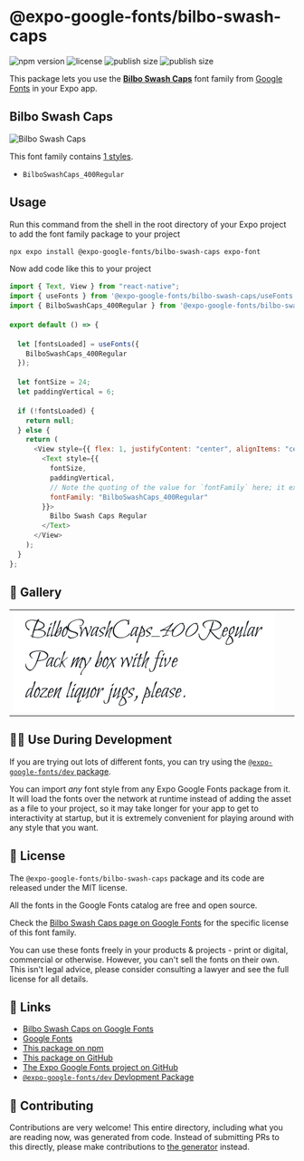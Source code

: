# @expo-google-fonts/bilbo-swash-caps

![npm version](https://flat.badgen.net/npm/v/@expo-google-fonts/bilbo-swash-caps)
![license](https://flat.badgen.net/github/license/expo/google-fonts)
![publish size](https://flat.badgen.net/packagephobia/install/@expo-google-fonts/bilbo-swash-caps)
![publish size](https://flat.badgen.net/packagephobia/publish/@expo-google-fonts/bilbo-swash-caps)

This package lets you use the [**Bilbo Swash Caps**](https://fonts.google.com/specimen/Bilbo+Swash+Caps) font family from [Google Fonts](https://fonts.google.com/) in your Expo app.

## Bilbo Swash Caps

![Bilbo Swash Caps](./font-family.png)

This font family contains [1 styles](#-gallery).

- `BilboSwashCaps_400Regular`

## Usage

Run this command from the shell in the root directory of your Expo project to add the font family package to your project

```sh
npx expo install @expo-google-fonts/bilbo-swash-caps expo-font
```

Now add code like this to your project

```js
import { Text, View } from "react-native";
import { useFonts } from '@expo-google-fonts/bilbo-swash-caps/useFonts';
import { BilboSwashCaps_400Regular } from '@expo-google-fonts/bilbo-swash-caps/400Regular';

export default () => {

  let [fontsLoaded] = useFonts({
    BilboSwashCaps_400Regular
  });

  let fontSize = 24;
  let paddingVertical = 6;

  if (!fontsLoaded) {
    return null;
  } else {
    return (
      <View style={{ flex: 1, justifyContent: "center", alignItems: "center" }}>
        <Text style={{
          fontSize,
          paddingVertical,
          // Note the quoting of the value for `fontFamily` here; it expects a string!
          fontFamily: "BilboSwashCaps_400Regular"
        }}>
          Bilbo Swash Caps Regular
        </Text>
      </View>
    );
  }
};
```

## 🔡 Gallery


||||
|-|-|-|
|![BilboSwashCaps_400Regular](./400Regular/BilboSwashCaps_400Regular.ttf.png)||||


## 👩‍💻 Use During Development

If you are trying out lots of different fonts, you can try using the [`@expo-google-fonts/dev` package](https://github.com/expo/google-fonts/tree/master/font-packages/dev#readme).

You can import _any_ font style from any Expo Google Fonts package from it. It will load the fonts over the network at runtime instead of adding the asset as a file to your project, so it may take longer for your app to get to interactivity at startup, but it is extremely convenient for playing around with any style that you want.


## 📖 License

The `@expo-google-fonts/bilbo-swash-caps` package and its code are released under the MIT license.

All the fonts in the Google Fonts catalog are free and open source.

Check the [Bilbo Swash Caps page on Google Fonts](https://fonts.google.com/specimen/Bilbo+Swash+Caps) for the specific license of this font family.

You can use these fonts freely in your products & projects - print or digital, commercial or otherwise. However, you can't sell the fonts on their own. This isn't legal advice, please consider consulting a lawyer and see the full license for all details.

## 🔗 Links

- [Bilbo Swash Caps on Google Fonts](https://fonts.google.com/specimen/Bilbo+Swash+Caps)
- [Google Fonts](https://fonts.google.com/)
- [This package on npm](https://www.npmjs.com/package/@expo-google-fonts/bilbo-swash-caps)
- [This package on GitHub](https://github.com/expo/google-fonts/tree/master/font-packages/bilbo-swash-caps)
- [The Expo Google Fonts project on GitHub](https://github.com/expo/google-fonts)
- [`@expo-google-fonts/dev` Devlopment Package](https://github.com/expo/google-fonts/tree/master/font-packages/dev)

## 🤝 Contributing

Contributions are very welcome! This entire directory, including what you are reading now, was generated from code. Instead of submitting PRs to this directly, please make contributions to [the generator](https://github.com/expo/google-fonts/tree/master/packages/generator) instead.

